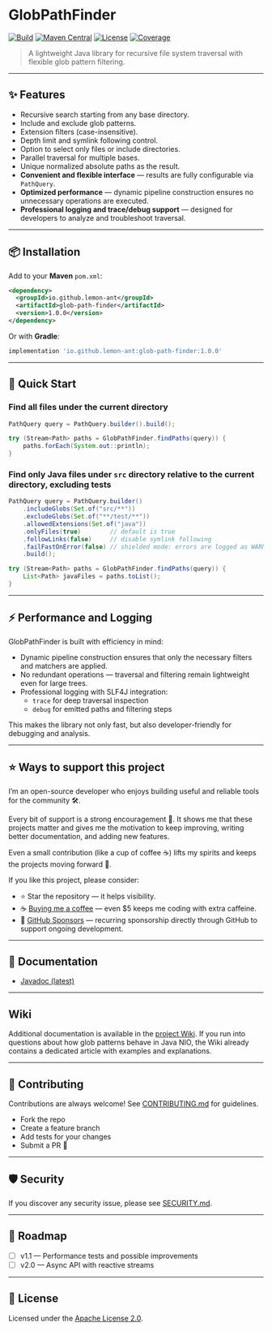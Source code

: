 # GlobPathFinder

[![Build](https://github.com/lemon-ant/glob-path-finder/actions/workflows/verify.yml/badge.svg)](https://github.com/lemon-ant/glob-path-finder/actions/workflows/verify.yml)
[![Maven Central](https://img.shields.io/maven-central/v/io.github.lemon-ant/glob-path-finder.svg)](https://search.maven.org/artifact/io.github.lemon-ant/glob-path-finder)
[![License](https://img.shields.io/badge/license-Apache%202.0-blue.svg)](LICENSE)
[![Coverage](https://img.shields.io/codecov/c/github/lemon-ant/glob-path-finder)](https://codecov.io/gh/lemon-ant/glob-path-finder)

> A lightweight Java library for recursive file system traversal with flexible glob pattern filtering.

---

## ✨ Features

- Recursive search starting from any base directory.
- Include and exclude glob patterns.
- Extension filters (case-insensitive).
- Depth limit and symlink following control.
- Option to select only files or include directories.
- Parallel traversal for multiple bases.
- Unique normalized absolute paths as the result.
- **Convenient and flexible interface** — results are fully configurable via `PathQuery`.
- **Optimized performance** — dynamic pipeline construction ensures no unnecessary operations are executed.
- **Professional logging and trace/debug support** — designed for developers to analyze and troubleshoot traversal.

---

## 📦 Installation

Add to your **Maven** `pom.xml`:

```xml
<dependency>
  <groupId>io.github.lemon-ant</groupId>
  <artifactId>glob-path-finder</artifactId>
  <version>1.0.0</version>
</dependency>
```

Or with **Gradle**:

```groovy
implementation 'io.github.lemon-ant:glob-path-finder:1.0.0'
```

---

## 🚀 Quick Start

### Find all files under the current directory

```java
PathQuery query = PathQuery.builder().build();

try (Stream<Path> paths = GlobPathFinder.findPaths(query)) {
    paths.forEach(System.out::println);
}
```

### Find only Java files under `src` directory relative to the current directory, excluding tests

```java
PathQuery query = PathQuery.builder()
    .includeGlobs(Set.of("src/**"))
    .excludeGlobs(Set.of("**/test/**"))
    .allowedExtensions(Set.of("java"))
    .onlyFiles(true)        // default is true
    .followLinks(false)     // disable symlink following
    .failFastOnError(false) // shielded mode: errors are logged as WARN, traversal continues
    .build();

try (Stream<Path> paths = GlobPathFinder.findPaths(query)) {
    List<Path> javaFiles = paths.toList();
}
```

---

## ⚡ Performance and Logging

GlobPathFinder is built with efficiency in mind:

- Dynamic pipeline construction ensures that only the necessary filters and matchers are applied.
- No redundant operations — traversal and filtering remain lightweight even for large trees.
- Professional logging with SLF4J integration:
    - `trace` for deep traversal inspection
    - `debug` for emitted paths and filtering steps

This makes the library not only fast, but also developer-friendly for debugging and analysis.

---

## ⭐ Ways to support this project

I’m an open-source developer who enjoys building useful and reliable tools for the community 🛠️.

Every bit of support is a strong encouragement 🌱. It shows me that these projects matter and gives me the motivation
to keep improving, writing better documentation, and adding new features.

Even a small contribution (like a cup of coffee ☕) lifts my spirits and keeps the projects moving forward 🙌.

If you like this project, please consider:

- ⭐ Star the repository — it helps visibility.
- ☕ [Buying me a coffee](https://buymeacoffee.com/antonlem) — even $5 keeps me coding with extra caffeine.
- 💖 [GitHub Sponsors](https://github.com/sponsors/AntonLem) — recurring sponsorship directly through GitHub to support ongoing development.

---

## 📖 Documentation

- [Javadoc (latest)](https://javadoc.io/doc/io.github.lemon-ant/glob-path-finder)

---

## Wiki

Additional documentation is available in the [project Wiki](../../wiki).
If you run into questions about how glob patterns behave in Java NIO, the Wiki already contains a dedicated article with examples and explanations.

---

## 🤝 Contributing

Contributions are always welcome!
See [CONTRIBUTING.md](CONTRIBUTING.md) for guidelines.

- Fork the repo
- Create a feature branch
- Add tests for your changes
- Submit a PR 🚀

---

## 🛡️ Security

If you discover any security issue, please see [SECURITY.md](SECURITY.md).

---

## 📅 Roadmap

- [ ] v1.1 — Performance tests and possible improvements
- [ ] v2.0 — Async API with reactive streams

---

## 📜 License

Licensed under the [Apache License 2.0](LICENSE).
